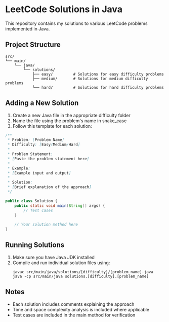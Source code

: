 # LeetCode Solutions in Java

This repository contains my solutions to various LeetCode problems implemented in Java.

## Project Structure

```
src/
└── main/
    └── java/
        └── solutions/
            ├── easy/         # Solutions for easy difficulty problems
            ├── medium/       # Solutions for medium difficulty problems
            └── hard/         # Solutions for hard difficulty problems
```

## Adding a New Solution

1. Create a new Java file in the appropriate difficulty folder
2. Name the file using the problem's name in snake_case
3. Follow this template for each solution:

```java
/**
 * Problem: [Problem Name]
 * Difficulty: [Easy/Medium/Hard]
 * 
 * Problem Statement:
 * [Paste the problem statement here]
 * 
 * Example:
 * [Example input and output]
 * 
 * Solution:
 * [Brief explanation of the approach]
 */

public class Solution {
    public static void main(String[] args) {
        // Test cases
    }
    
    // Your solution method here
}
```

## Running Solutions

1. Make sure you have Java JDK installed
2. Compile and run individual solution files using:
   ```
   javac src/main/java/solutions/[difficulty]/[problem_name].java
   java -cp src/main/java solutions.[difficulty].[problem_name]
   ```

## Notes

- Each solution includes comments explaining the approach
- Time and space complexity analysis is included where applicable
- Test cases are included in the main method for verification
